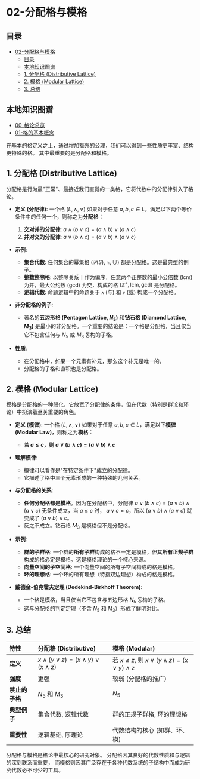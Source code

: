 # 02-分配格与模格

<!-- 本地目录区块 -->
## 目录

- [02-分配格与模格](#02-分配格与模格)
  - [目录](#目录)
  - [本地知识图谱](#本地知识图谱)
  - [1. 分配格 (Distributive Lattice)](#1-分配格-distributive-lattice)
  - [2. 模格 (Modular Lattice)](#2-模格-modular-lattice)
  - [3. 总结](#3-总结)

<!-- 本地知识图谱区块 -->
## 本地知识图谱

- [00-格论总览](./00-格论总览.md)
- [01-格的基本概念](./01-格的基本概念.md)

在基本的格定义之上，通过增加额外的公理，我们可以得到一些性质更丰富、结构更特殊的格。
其中最重要的是分配格和模格。

## 1. 分配格 (Distributive Lattice)

分配格是行为最"正常"、最接近我们直觉的一类格，它将代数中的分配律引入了格论。

- **定义 (分配律)**:
    一个格 $(L, \land, \lor)$ 如果对于任意 $a, b, c \in L$，满足以下两个等价条件中的任何一个，则称之为**分配格**：
    1. **交对并的分配律**: $a \land (b \lor c) = (a \land b) \lor (a \land c)$
    2. **并对交的分配律**: $a \lor (b \land c) = (a \lor b) \land (a \lor c)$

- **示例**:
  - **集合代数**: 任何集合的幂集格 $(\mathcal{P}(S), \cap, \cup)$ 都是分配格。这是最典型的例子。
  - **整数整除格**: 以整除关系 `|` 作为偏序，任意两个正整数的最小公倍数 (lcm) 为并，最大公约数 (gcd) 为交，构成的格 $( \mathbb{Z}^+, \text{lcm}, \text{gcd} )$ 是分配格。
  - **逻辑代数**: 命题逻辑中的命题关于 `∧` (与) 和 `∨` (或) 构成一个分配格。

- **非分配格的例子**:
  - 著名的**五边形格 (Pentagon Lattice, $N_5$)** 和**钻石格 (Diamond Lattice, $M_3$)** 是最小的非分配格。一个重要的结论是：一个格是分配格，当且仅当它不包含任何与 $N_5$ 或 $M_3$ 동构的子格。

- **性质**:
  - 在分配格中，如果一个元素有补元，那么这个补元是唯一的。
  - 分配格的子格和直积也是分配格。

## 2. 模格 (Modular Lattice)

模格是分配格的一种弱化，它放宽了分配律的条件，但在代数（特别是群论和环论）中扮演着至关重要的角色。

- **定义 (模律)**:
    一个格 $(L, \land, \lor)$ 如果对于任意 $a, b, c \in L$，满足以下**模律 (Modular Law)**，则称之为**模格**：
  - **若 $a \le c$，则 $a \lor (b \land c) = (a \lor b) \land c$**

- **理解模律**:
  - 模律可以看作是"在特定条件下"成立的分配律。
  - 它描述了格中三个元素形成的一种特殊的几何关系。

- **与分配格的关系**:
  - **任何分配格都是模格**。因为在分配格中，分配律 $a \lor (b \land c) = (a \lor b) \land (a \lor c)$ 无条件成立，当 $a \le c$ 时， $a \lor c = c$，所以 $(a \lor b) \land (a \lor c)$ 就变成了 $(a \lor b) \land c$。
  - 反之不成立。钻石格 $M_3$ 是模格但不是分配格。

- **示例**:
  - **群的子群格**: 一个群的**所有子群**构成的格不一定是模格，但其**所有正规子群**构成的格必定是模格。这是模格理论的一个核心来源。
  - **向量空间的子空间格**: 一个向量空间的所有子空间构成的格是模格。
  - **环的理想格**: 一个环的所有理想（特指双边理想）构成的格是模格。

- **戴德金-伯克霍夫定理 (Dedekind-Birkhoff Theorem)**:
  - 一个格是模格，当且仅当它不包含与五边形格 $N_5$ 동构的子格。
  - 这与分配格的判定定理（不含 $N_5$ 和 $M_3$）形成了鲜明对比。

## 3. 总结

| 特性 | 分配格 (Distributive) | 模格 (Modular) |
| :--- | :--- | :--- |
| **定义** | $x \land (y \lor z) = (x \land y) \lor (x \land z)$ | 若 $x \le z$, 则 $x \lor (y \land z) = (x \lor y) \land z$ |
| **强度** | 更强 | 较弱 (分配格的推广) |
| **禁止的子格** | $N_5$ 和 $M_3$ | $N_5$ |
| **典型例子** | 集合代数, 逻辑代数 | 群的正规子群格, 环的理想格 |
| **重要性** | 逻辑基础, 序理论 | 代数结构的核心 (如群、环、模) |

分配格与模格是格论中最核心的研究对象。
分配格因其良好的代数性质和与逻辑的深刻联系而重要，
而模格则因其广泛存在于各种代数系统的子结构中而成为研究代数必不可少的工具。
